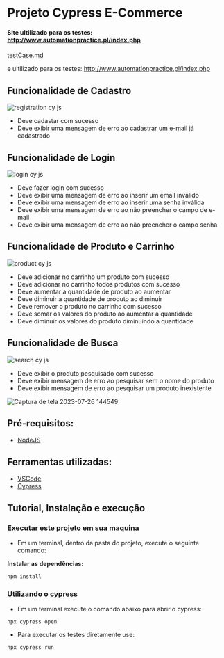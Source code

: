 <h1>Projeto Cypress E-Commerce</h1>


#### Site ultilizado para os testes: http://www.automationpractice.pl/index.php
[testCase.md](https://github.com/GabrielBento299/Projeto-Cypress-E-commerce/files/12176354/testCase.md)

e ultilizado para os testes: http://www.automationpractice.pl/index.php

## Funcionalidade de Cadastro
![registration cy js](https://github.com/GabrielBento299/Projeto-Cypress-E-commerce/assets/86307663/d7e928f8-bc5c-413e-9cb3-e5e16a25d2e3)

- Deve cadastar com sucesso
- Deve exibir uma mensagem de erro ao cadastrar um e-mail já cadastrado
  
## Funcionalidade de Login
![login cy js](https://github.com/GabrielBento299/Projeto-Cypress-E-commerce/assets/86307663/7ccbe12b-3b2f-4fb8-92fb-2fbadc8f7924)

- Deve fazer login com sucesso
- Deve exibir uma mensagem de erro ao inserir um email inválido
- Deve exibir uma mensagem de erro ao inserir uma senha inválida
- Deve exibir uma mensagem de erro ao não preencher o campo de e-mail
- Deve exibir uma mensagem de erro ao não preencher o campo senha

## Funcionalidade de Produto e Carrinho
![product cy js](https://github.com/GabrielBento299/Projeto-Cypress-E-commerce/assets/86307663/c38b44ad-baed-41a0-b02f-e669eb8c2b36)

- Deve adicionar no carrinho um produto com sucesso
- Deve adicionar no carrinho todos produtos com sucesso
- Deve aumentar a quantidade de produto ao aumentar
- Deve diminuir a quantidade de produto ao diminuir
- Deve remover o produto no carrinho com sucesso
- Deve somar os valores do produto ao aumentar a quantidade
- Deve diminuir os valores do produto diminuindo a quantidade

## Funcionalidade de Busca
![search cy js](https://github.com/GabrielBento299/Projeto-Cypress-E-commerce/assets/86307663/15ea9478-4d3c-43bd-b6f3-3980c8407db1)

- Deve exibir o produto pesquisado com sucesso
- Deve exibir mensagem de erro ao pesquisar sem o nome do produto
- Deve exibir mensagem de erro ao pesquisar um produto inexistente
  
![Captura de tela 2023-07-26 144549](https://github.com/GabrielBento299/Projeto-Cypress-E-commerce/assets/86307663/d1e466c4-42d3-494c-b199-7a9413d7846c)

## Pré-requisitos:
- [NodeJS](https://nodejs.org/en/download/ "NodeJS")

## Ferramentas utilizadas:
- [VSCode](https://code.visualstudio.com/ "VSCode")
- [Cypress](https://www.npmjs.com/package/cypress "Cypress")
#####

## Tutorial, Instalação e execução

### Executar este projeto em sua maquina

* Em um terminal, dentro da pasta do projeto, execute o seguinte comando:

**Instalar as dependências:**  
```
npm install
```

### Utilizando o cypress

* Em um terminal execute o comando abaixo para abrir o cypress:
```
npx cypress open 
```

* Para executar os testes diretamente use:
```
npx cypress run 
```
